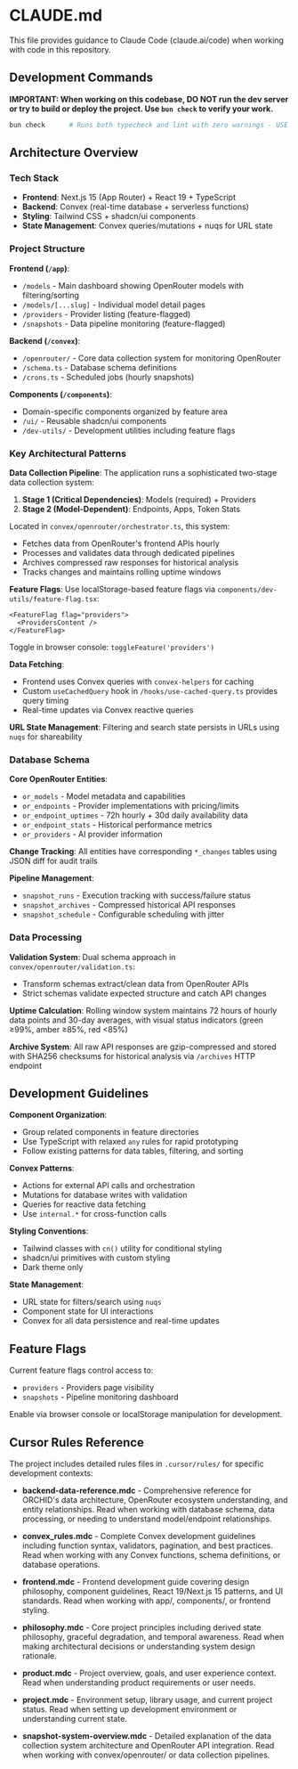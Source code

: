 # CLAUDE.md

This file provides guidance to Claude Code (claude.ai/code) when working with code in this repository.

## Development Commands

**IMPORTANT: When working on this codebase, DO NOT run the dev server or try to build or deploy the project. Use `bun check` to verify your work.**

```bash
bun check      # Runs both typecheck and lint with zero warnings - USE THIS TO VERIFY YOUR WORK
```

## Architecture Overview

### Tech Stack

- **Frontend**: Next.js 15 (App Router) + React 19 + TypeScript
- **Backend**: Convex (real-time database + serverless functions)
- **Styling**: Tailwind CSS + shadcn/ui components
- **State Management**: Convex queries/mutations + nuqs for URL state

### Project Structure

**Frontend (`/app`)**:

- `/models` - Main dashboard showing OpenRouter models with filtering/sorting
- `/models/[...slug]` - Individual model detail pages
- `/providers` - Provider listing (feature-flagged)
- `/snapshots` - Data pipeline monitoring (feature-flagged)

**Backend (`/convex`)**:

- `/openrouter/` - Core data collection system for monitoring OpenRouter
- `/schema.ts` - Database schema definitions
- `/crons.ts` - Scheduled jobs (hourly snapshots)

**Components (`/components`)**:

- Domain-specific components organized by feature area
- `/ui/` - Reusable shadcn/ui components
- `/dev-utils/` - Development utilities including feature flags

### Key Architectural Patterns

**Data Collection Pipeline**:
The application runs a sophisticated two-stage data collection system:

1. **Stage 1 (Critical Dependencies)**: Models (required) + Providers
2. **Stage 2 (Model-Dependent)**: Endpoints, Apps, Token Stats

Located in `convex/openrouter/orchestrator.ts`, this system:

- Fetches data from OpenRouter's frontend APIs hourly
- Processes and validates data through dedicated pipelines
- Archives compressed raw responses for historical analysis
- Tracks changes and maintains rolling uptime windows

**Feature Flags**:
Use localStorage-based feature flags via `components/dev-utils/feature-flag.tsx`:

```tsx
<FeatureFlag flag="providers">
  <ProvidersContent />
</FeatureFlag>
```

Toggle in browser console: `toggleFeature('providers')`

**Data Fetching**:

- Frontend uses Convex queries with `convex-helpers` for caching
- Custom `useCachedQuery` hook in `/hooks/use-cached-query.ts` provides query timing
- Real-time updates via Convex reactive queries

**URL State Management**:
Filtering and search state persists in URLs using `nuqs` for shareability

### Database Schema

**Core OpenRouter Entities**:

- `or_models` - Model metadata and capabilities
- `or_endpoints` - Provider implementations with pricing/limits
- `or_endpoint_uptimes` - 72h hourly + 30d daily availability data
- `or_endpoint_stats` - Historical performance metrics
- `or_providers` - AI provider information

**Change Tracking**:
All entities have corresponding `*_changes` tables using JSON diff for audit trails

**Pipeline Management**:

- `snapshot_runs` - Execution tracking with success/failure status
- `snapshot_archives` - Compressed historical API responses
- `snapshot_schedule` - Configurable scheduling with jitter

### Data Processing

**Validation System**:
Dual schema approach in `convex/openrouter/validation.ts`:

- Transform schemas extract/clean data from OpenRouter APIs
- Strict schemas validate expected structure and catch API changes

**Uptime Calculation**:
Rolling window system maintains 72 hours of hourly data points and 30-day averages, with visual status indicators (green ≥99%, amber ≥85%, red <85%)

**Archive System**:
All raw API responses are gzip-compressed and stored with SHA256 checksums for historical analysis via `/archives` HTTP endpoint

## Development Guidelines

**Component Organization**:

- Group related components in feature directories
- Use TypeScript with relaxed `any` rules for rapid prototyping
- Follow existing patterns for data tables, filtering, and sorting

**Convex Patterns**:

- Actions for external API calls and orchestration
- Mutations for database writes with validation
- Queries for reactive data fetching
- Use `internal.*` for cross-function calls

**Styling Conventions**:

- Tailwind classes with `cn()` utility for conditional styling
- shadcn/ui primitives with custom styling
- Dark theme only

**State Management**:

- URL state for filters/search using `nuqs`
- Component state for UI interactions
- Convex for all data persistence and real-time updates

## Feature Flags

Current feature flags control access to:

- `providers` - Providers page visibility
- `snapshots` - Pipeline monitoring dashboard

Enable via browser console or localStorage manipulation for development.

## Cursor Rules Reference

The project includes detailed rules files in `.cursor/rules/` for specific development contexts:

- **backend-data-reference.mdc** - Comprehensive reference for ORCHID's data architecture, OpenRouter ecosystem understanding, and entity relationships. Read when working with database schema, data processing, or needing to understand model/endpoint relationships.

- **convex_rules.mdc** - Complete Convex development guidelines including function syntax, validators, pagination, and best practices. Read when working with any Convex functions, schema definitions, or database operations.

- **frontend.mdc** - Frontend development guide covering design philosophy, component guidelines, React 19/Next.js 15 patterns, and UI standards. Read when working with app/, components/, or frontend styling.

- **philosophy.mdc** - Core project principles including derived state philosophy, graceful degradation, and temporal awareness. Read when making architectural decisions or understanding system design rationale.

- **product.mdc** - Project overview, goals, and user experience context. Read when understanding product requirements or user needs.

- **project.mdc** - Environment setup, library usage, and current project status. Read when setting up development environment or understanding current state.

- **snapshot-system-overview.mdc** - Detailed explanation of the data collection system architecture and OpenRouter API integration. Read when working with convex/openrouter/ or data collection pipelines.
